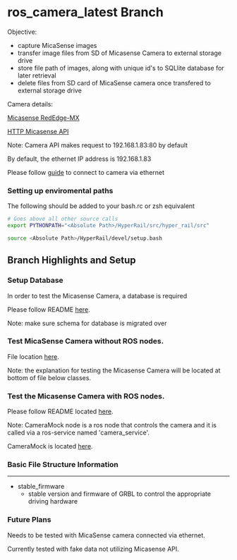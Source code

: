 # ros_camera_latest Branch

Objective: 
- capture MicaSense images
- transfer image files from SD of Micasense Camera to external storage drive
- store file path of images, along with unique id's to SQLlite database for later retrieval 
- delete files from SD card of MicaSense camera once transfered to external storage drive

Camera details:

[Micasense RedEdge-MX](https://micasense.com/rededge-mx/) 

[HTTP Micasense API](https://micasense.github.io/rededge-api/api/http.html)

Note: Camera API makes request to 192.168.1.83:80 by default

By default, the ethernet IP address is 192.168.1.83 

Please follow [guide](https://support.micasense.com/hc/en-us/articles/215173477-How-do-I-connect-to-MicaSense-sensors-) to connect to camera via ethernet

### Setting up enviromental paths

The following should be added to your bash.rc or zsh equivalent
```Bash
# Goes above all other source calls
export PYTHONPATH="<Absolute Path>/HyperRail/src/hyper_rail/src"

source <Absolute Path>/HyperRail/devel/setup.bash  
```

## Branch Highlights and Setup

### Setup Database

In order to test the Micasense Camera, a database is required

Please follow README [here](https://github.com/Jbruslind/HyperRail/tree/ros_camera_latest/WebUI).

Note: make sure schema for database is migrated over

### Test MicaSense Camera without ROS nodes.

File location [here](https://github.com/Jbruslind/HyperRail/blob/ros_camera_latest/src/hyper_rail/src/communication/camera_executor.py).

Note: the explanation for testing the Micasense Camera will be located at bottom of file below classes.

### Test the Micasense Camera with ROS nodes.

Please follow README located [here](https://github.com/Jbruslind/HyperRail/tree/ros_camera_latest/src/hyper_rail/nodes).

Note: CameraMock node is a ros node that controls the camera and it is called via a ros-service named 'camera_service'.

CameraMock is located [here](https://github.com/Jbruslind/HyperRail/blob/ros_camera_latest/src/hyper_rail/nodes/CameraMock). 

### Basic File Structure Information
---
- stable_firmware
    - stable version and firmware of GRBL to control the appropriate driving hardware

### Future Plans
Needs to be tested with MicaSense camera connected via ethernet. 

Currently tested with fake data not utilizing Micasense API. 
